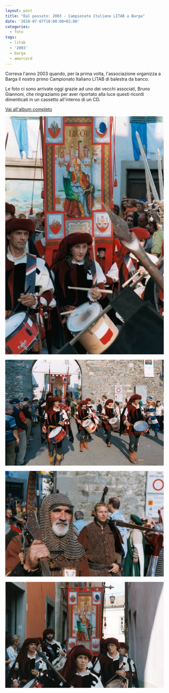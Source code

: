 ```yaml
---
layout: post
title: "Dal passato: 2003 - Campionato Italiano LITAB a Barga"
date: '2018-07-07T10:00:00+02:00'
categories:
  - foto
tags:
  - litab
  - '2003'
  - barga
  - amarcord
---
```


Correva l'anno 2003 quando, per la prima volta, l'associazione organizza a Barga
il nostro primo Campionato Italiano LITAB di balestra da banco.

Le foto ci sono arrivate oggi grazie ad uno dei vecchi associati, Bruno
Giannoni, che ringraziamo per aver riportato alla luce questi ricordi
dimenticati in un cassetto all'interno di un CD.

<!-- more -->

[Vai all'album completo](https://photos.app.goo.gl/Gzpuddt3qiw97KYp7)

![campionato italiano balestra banco 2003 barga](/assets/images/2003/campionato-litab/2003-barga-01.jpg)

![campionato italiano balestra banco 2003 barga](/assets/images/2003/campionato-litab/2003-barga-02.jpg)

![campionato italiano balestra banco 2003 barga](/assets/images/2003/campionato-litab/2003-barga-03.jpg)

![campionato italiano balestra banco 2003 barga](/assets/images/2003/campionato-litab/2003-barga-04.jpg)
